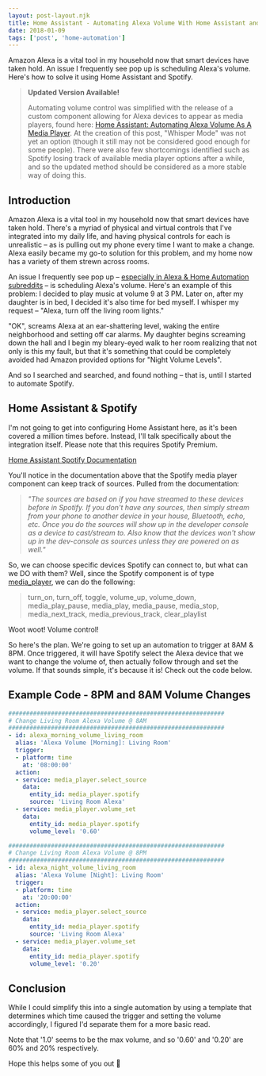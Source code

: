 ```yaml
---
layout: post-layout.njk
title: Home Assistant - Automating Alexa Volume With Home Assistant and Spotify
date: 2018-01-09
tags: ['post', 'home-automation']
---
```

<!-- Excerpt Start -->
Amazon Alexa is a vital tool in my household now that smart devices have taken hold. An issue I frequently see pop up is scheduling Alexa's volume. Here's how to solve it using Home Assistant and Spotify.
<!-- Excerpt End -->

> **Updated Version Available!**
>
> Automating volume control was simplified with the release of a custom component allowing for Alexa devices to appear as media players, found here: [Home Assistant: Automating Alexa Volume As A Media Player](/home-assistant-automating-alexa-volume-as-a-media-player/). At the creation of this post, "Whisper Mode" was not yet an option (though it still may not be considered good enough for some people). There were also few shortcomings identified such as Spotify losing track of available media player options after a while, and so the updated method should be considered as a more stable way of doing this.

## Introduction

Amazon Alexa is a vital tool in my household now that smart devices have taken hold. There's a myriad of physical and virtual controls that I've integrated into my daily life, and having physical controls for each is unrealistic – as is pulling out my phone every time I want to make a change. Alexa easily became my go-to solution for this problem, and my home now has a variety of them strewn across rooms.

An issue I frequently see pop up – [especially in Alexa & Home Automation subreddits](https://www.google.com/search?q=site%3Areddit.com+schedule+alexa+volume) – is scheduling Alexa's volume. Here's an example of this problem: I decided to play music at volume 9 at 3 PM. Later on, after my daughter is in bed, I decided it's also time for bed myself. I whisper my request – "Alexa, turn off the living room lights."

"OK", screams Alexa at an ear-shattering level, waking the entire neighborhood and setting off car alarms. My daughter begins screaming down the hall and I begin my bleary-eyed walk to her room realizing that not only is this my fault, but that it's something that could be completely avoided had Amazon provided options for "Night Volume Levels".

And so I searched and searched, and found nothing – that is, until I started to automate Spotify.

## Home Assistant & Spotify

I'm not going to get into configuring Home Assistant here, as it's been covered a million times before. Instead, I'll talk specifically about the integration itself. Please note that this requires Spotify Premium.

[Home Assistant Spotify Documentation](https://home-assistant.io/components/media_player.spotify/)

You'll notice in the documentation above that the Spotify media player component can keep track of sources. Pulled from the documentation:

> *"The sources are based on if you have streamed to these devices before in Spotify. If you don't have any sources, then simply stream from your phone to another device in your house, Bluetooth, echo, etc. Once you do the sources will show up in the developer console as a device to cast/stream to. Also know that the devices won't show up in the dev-console as sources unless they are powered on as well."*

So, we can choose specific devices Spotify can connect to, but what can we DO with them? Well, since the Spotify component is of type [media_player](https://home-assistant.io/components/media_player/), we can do the following:

> turn_on, turn_off, toggle, volume_up, volume_down, media_play_pause, media_play, media_pause, media_stop, media_next_track, media_previous_track, clear_playlist

Woot woot! Volume control!

So here's the plan. We're going to set up an automation to trigger at 8AM & 8PM. Once triggered, it will have Spotify select the Alexa device that we want to change the volume of, then actually follow through and set the volume. If that sounds simple, it's because it is! Check out the code below.

## Example Code - 8PM and 8AM Volume Changes

```yaml
#############################################################
# Change Living Room Alexa Volume @ 8AM
#############################################################
- id: alexa_morning_volume_living_room
  alias: 'Alexa Volume [Morning]: Living Room'
  trigger:
  - platform: time
    at: '08:00:00'
  action:
  - service: media_player.select_source
    data:
      entity_id: media_player.spotify
      source: 'Living Room Alexa'
  - service: media_player.volume_set
    data:
      entity_id: media_player.spotify
      volume_level: '0.60'

#############################################################
# Change Living Room Alexa Volume @ 8PM
#############################################################
- id: alexa_night_volume_living_room
  alias: 'Alexa Volume [Night]: Living Room'
  trigger:
  - platform: time
    at: '20:00:00'
  action:
  - service: media_player.select_source
    data:
      entity_id: media_player.spotify
      source: 'Living Room Alexa'
  - service: media_player.volume_set
    data:
      entity_id: media_player.spotify
      volume_level: '0.20'
```

## Conclusion

While I could simplify this into a single automation by using a template that determines which time caused the trigger and setting the volume accordingly, I figured I'd separate them for a more basic read.

Note that '1.0' seems to be the max volume, and so '0.60' and '0.20' are 60% and 20% respectively.

Hope this helps some of you out 🙂